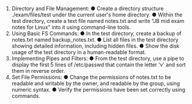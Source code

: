 1.	Directory and File Management:
●	Create a directory structure ./exam/files/test under the current user's home directory.
●	Within the test directory, create a text file named notes.txt and write "JB mid exam notes for Linux" into it using command-line tools.
2.	Using Basic FS Commands:
●	In the test directory, create a backup of notes.txt named backup_notes.txt.
●	List all files in the test directory showing detailed information, including hidden files.
●	Show the disk usage of the test directory in a human-readable format.
3.	Implementing Pipes and Filters:
●	From the test directory, use a pipe to display the first 5 lines of /etc/passwd that contain the letter 'v' and sort them in reverse order.
4.	Set File Permissions:
●	Change the permissions of notes.txt to be readable and writable by the owner, and readable by the group, using numeric syntax.
●	Verify the permissions have been set correctly using commands.
